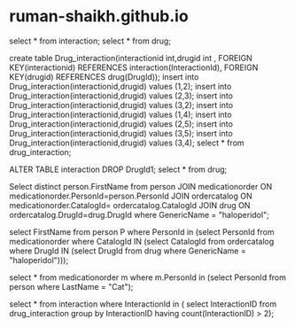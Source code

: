 # ruman-shaikh.github.io

select * from interaction;
select * from drug;

create table Drug_interaction(interactionid int,drugid int , FOREIGN KEY(interactionid) REFERENCES interaction(InteractionId), FOREIGN KEY(drugid) REFERENCES drug(DrugId));
insert into Drug_interaction(interactionid,drugid) values (1,2);
insert into Drug_interaction(interactionid,drugid) values (2,3);
insert into Drug_interaction(interactionid,drugid) values (3,2);
insert into Drug_interaction(interactionid,drugid) values (1,4);
insert into Drug_interaction(interactionid,drugid) values (2,5);
insert into Drug_interaction(interactionid,drugid) values (3,5);
insert into Drug_interaction(interactionid,drugid) values (3,4);
select * from drug_interaction;

ALTER TABLE interaction DROP DrugId1;
select * from drug;

Select distinct person.FirstName from person  JOIN medicationorder  ON   medicationorder.PersonId=person.PersonId  JOIN ordercatalog  ON  medicationorder.CatalogId= ordercatalog.CatalogId JOIN drug ON ordercatalog.DrugId=drug.DrugId  where GenericName = "haloperidol";

select FirstName from person P where PersonId in (select PersonId from medicationorder where CatalogId IN (select CatalogId from ordercatalog where DrugId  IN (select DrugId from drug where GenericName = "haloperidol")));

select * from medicationorder m where m.PersonId in (select PersonId from person where LastName = "Cat");

select * from interaction where InteractionId in ( select InteractionID from drug_interaction group by InteractionID having count(InteractionID) > 2);

